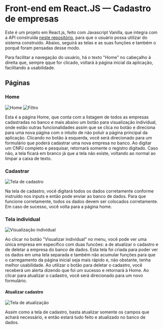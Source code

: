 # Front-end em React.JS — Cadastro de empresas

Este é um projeto em React.js, feito com Javascript Vanilla, que integra com a API construída [neste repositório](https://github.com/mateuscs3003/company-ts), para que o usuário possa utilizar do sistema construído. Abaixo, seguirá as telas e as suas funções e também o porquê foram pensadas desse modo.

Para facilitar a navegação do usuário, há o texto "Home" no cabeçalho à direita que, sempre qque for clicado, voltará à página inicial da aplicação, facilitando a usabilidade.

## Páginas
### Home
![Home](https://tinypic.host/image/q0r2X)   ![Filtro](https://tinypic.host/image/q0PNe)

Esta é a página Home, que conta com a listagem de todos as empresas cadastradas no banco e mais abaixo um botão para visualização individual, onde estão outras funcionalidades assim que se clica no botão e direciona para uma nova página com o intuito de não poluir a página principal da aplicação. Clicando no botão à esquerda, você será direcionado para um formulário que poderá cadastrar uma nova empresa no banco.
Ao digitar um CNPJ completo e pesquisar, retornará somente o registro digitado. Caso não, a tela ficará em branco já que a tela não existe, voltando ao normal ao limpar a caixa de texto.

### Cadastrar
![Tela de cadastro](https://tinypic.host/image/q0PNe)

Na tela de cadastro, você digitará todos os dados corretamente conforme instruído nos inputs e então pode enviar ao banco de dados. Para que funcione corretamente, todos os dados devem ser colocados corretamente. Em caso de sucesso, você volta para a página home.

### Tela individual
![Visualização individual](https://tinypic.host/image/q0KK6)

Ao clicar no botão "Visualizar individual" no menu, você pode ver uma única empresa em específico com duas funcões: a de atualizar o cadastro e de deletar a empresa do banco de dados. Esta tela foi criada para poder ver os dados em uma tela separada e também não acumular funções para que o carregamento da página inicial seja mais rápido e, não obstante, tenha melhor usabilidade. Ao utilizar o botão para deletar o cadastro, você receberá um alerta dizendo que foi um sucesso e retornará à Home. Ao clicar para atualizar o cadastro, você será direcionado para um novo formulário.

#### Atualizar cadastro
![Tela de atualização](https://tinypic.host/image/q0ZXU)

Assim como a tela de cadastro, basta atualizar somente os campos que achará necessário, e então estará tudo feito e atualizado no banco de dados.